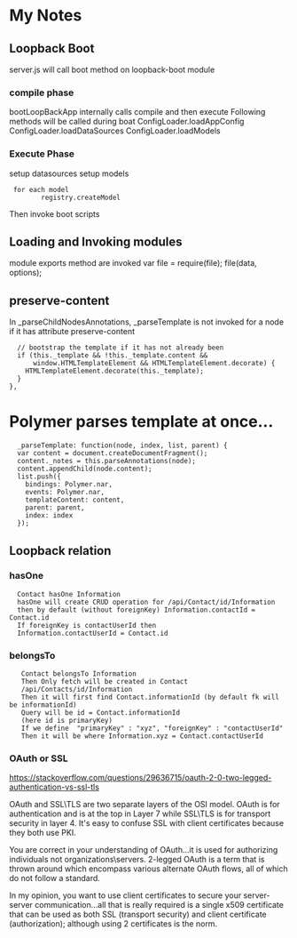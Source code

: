 # My Notes 
## Loopback Boot

server.js will call boot method on loopback-boot module

### compile phase
bootLoopBackApp internally calls compile and then execute
Following methods will be called during boat
ConfigLoader.loadAppConfig
ConfigLoader.loadDataSources
ConfigLoader.loadModels

### Execute Phase

setup datasources
setup models
```
 for each model 
        registry.createModel
```
Then invoke boot scripts
    
## Loading and Invoking modules
module exports method are invoked 
var file = require(file);
file(data, options);


## preserve-content
In _parseChildNodesAnnotations, _parseTemplate is not invoked for a node if it has attribute preserve-content


      // bootstrap the template if it has not already been
      if (this._template && !this._template.content &&
          window.HTMLTemplateElement && HTMLTemplateElement.decorate) {
        HTMLTemplateElement.decorate(this._template);
      }
    },
    
 # Polymer parses template at once...
      _parseTemplate: function(node, index, list, parent) {
      var content = document.createDocumentFragment();
      content._notes = this.parseAnnotations(node);
      content.appendChild(node.content);
      list.push({
        bindings: Polymer.nar,
        events: Polymer.nar,
        templateContent: content,
        parent: parent,
        index: index
      });
      
   ## Loopback relation
   
### hasOne
      Contact hasOne Information
      hasOne will create CRUD operation for /api/Contact/id/Information
      then by default (without foreignKey) Information.contactId = Contact.id
      If foreignKey is contactUserId then
      Information.contactUserId = Contact.id
   
### belongsTo
   
       Contact belongsTo Information
       Then Only fetch will be created in Contact
       /api/Contacts/id/Information
       Then it will first find Contact.informationId (by default fk will be informationId)
       Query will be id = Contact.informationId
       (here id is primaryKey)
       If we define  "primaryKey" : "xyz", "foreignKey" : "contactUserId"
       Then it will be where Information.xyz = Contact.contactUserId
       
   
### OAuth or SSL

https://stackoverflow.com/questions/29636715/oauth-2-0-two-legged-authentication-vs-ssl-tls

OAuth and SSL\TLS are two separate layers of the OSI model. OAuth is for authentication and is at the top in Layer 7 while SSL\TLS is for transport security in layer 4. It's easy to confuse SSL with client certificates because they both use PKI.

You are correct in your understanding of OAuth...it is used for authorizing individuals not organizations\servers. 2-legged OAuth is a term that is thrown around which encompass various alternate OAuth flows, all of which do not follow a standard.

In my opinion, you want to use client certificates to secure your server-server communication...all that is really required is a single x509 certificate that can be used as both SSL (transport security) and client certificate (authorization); although using 2 certificates is the norm.
   
   





